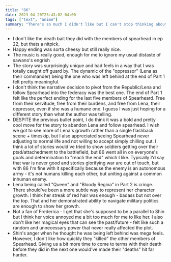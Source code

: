 ```yaml
---
title: "86"
date: 2023-04-20T23:43:02-04:00
tags: ["text", "anime"]
summary: "There's so much I didn't like but I can't stop thinking about it. 8/10"
---
```


- I don't like the death bait they did with the members of spearhead in ep 22, but thats a nitpick.
- Happy ending was sorta cheesy but still really nice.
- The music is really good, enough for me to ignore my usual distaste of sawano's engrish
- The story was surprisingly unique and had feels in a way that I was totally caught off guard by. The dynamic of the "oppressor" (Lena as their commander) being the one who was left behind at the end of Part 1 felt pretty meaningful.
- I don't think the narrative decision to pivot from the Republic/Lena and follow Spearhead into the federacy was the best one. The end of Part 1 felt like the perfect ending for the last five members of Spearheard. Free from their servitude, free from their burdens, and free from Lena, their oppressor, even if she was a humane one. I guess I was just hoping for a different story than what the author was telling.
- DESPITE the previous bullet point, I do think it was a bold and pretty cool move for the story to abandon Lena and follow spearhead. I wish we got to see more of Lena's growth rather than a single flashback scene + timeskip, but I also appreciated seeing Spearhead never adjusting to normal life and not willing to accept simply chilling out. I think a lot of stories would've tried to show soldiers getting over their ptsd/attachedment to the battlefield, but 86 went all in on everyone's goals and determination to "reach the end" which I like. Typically I'd say that war is never good and stories glorifying war are out of touch, but with 86 I'm fine with it specifically because the enemy is an autonomous army - it's not humans killing each other, but uniting against a common inhuman enemy.
- Lena being called "Queen" and "Bloody Regina" in Part 2 is cringe. There should've been a more subtle way to represent her character growth. I think her streak of red hair was enough - badass but not over the top. That and her demonstrated ability to navigate military politics are enough to show her growth.
- Not a fan of Frederica - I get that she's supposed to be a parallel to Shin but I think her voice annoyed me a bit too much for me to like her. I also don't like her magical eyes that can see the past/future - felt like such a random and unnecessary power that never really affected the plot.
- Shin's anger when he thought he was being left behind was mega feels. However, I don't like how quickly they "killed" the other members of Spearhead. Giving us a bit more time to come to terms with their death before they did in the next one would've made their "deaths" hit far harder.
